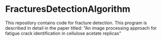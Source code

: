 # FracturesDetectionAlgorithm
This repository contains code for fracture detection. This program is described in detail in the paper titled: "An image processing approach for fatigue crack identification in cellulose acetate replicas"
